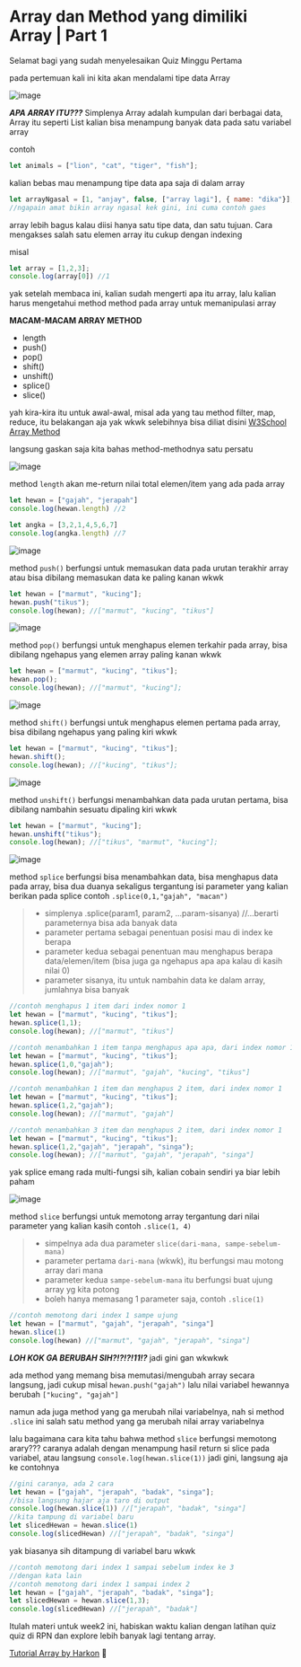 # Array dan Method yang dimiliki Array | Part 1

Selamat bagi yang sudah menyelesaikan Quiz Minggu Pertama

pada pertemuan kali ini kita akan mendalami tipe data Array

![image](https://github.com/user-attachments/assets/e2058514-a2e6-4e0f-860f-5e4a905cffd3)

***APA ARRAY ITU???***
Simplenya Array adalah kumpulan dari berbagai data, Array itu seperti List
kalian bisa menampung banyak data pada satu variabel array

contoh
```js
let animals = ["lion", "cat", "tiger", "fish"];
```
kalian bebas mau menampung tipe data apa saja di dalam array
```js
let arrayNgasal = [1, "anjay", false, ["array lagi"], { name: "dika"}];
//ngapain amat bikin array ngasal kek gini, ini cuma contoh gaes
```
array lebih bagus kalau diisi hanya satu tipe data, dan satu tujuan.
Cara mengakses salah satu elemen array itu cukup dengan indexing

misal
```js
let array = [1,2,3];
console.log(array[0]) //1
```

yak setelah membaca ini, kalian sudah mengerti apa itu array, lalu kalian harus mengetahui method method pada array untuk memanipulasi array

**MACAM-MACAM ARRAY METHOD**
- length
- push()
- pop()
- shift()
- unshift()
- splice()
- slice()

yah kira-kira itu untuk awal-awal, misal ada yang tau method filter, map, reduce, itu belakangan aja yak wkwk
selebihnya bisa diliat disini
[W3School Array Method](https://www.w3schools.com/js/js_array_methods.asp)

langsung gaskan saja kita bahas method-methodnya satu persatu

![image](https://github.com/user-attachments/assets/1780e203-3825-4fc4-baa3-2d634c98318b)


method `length` akan me-return nilai total elemen/item yang ada pada array
```js
let hewan = ["gajah", "jerapah"]
console.log(hewan.length) //2

let angka = [3,2,1,4,5,6,7]
console.log(angka.length) //7
```

![image](https://github.com/user-attachments/assets/8fd41414-659f-4ba2-a063-b1cdced0616c)


method `push()` berfungsi untuk memasukan data pada urutan terakhir array atau bisa dibilang memasukan data ke paling kanan wkwk
```js
let hewan = ["marmut", "kucing"];
hewan.push("tikus");
console.log(hewan); //["marmut", "kucing", "tikus"]
```

![image](https://github.com/user-attachments/assets/4f1cac40-b66c-441a-a9d0-59b63cef3cbd)


method `pop()` berfungsi untuk menghapus elemen terkahir pada array, bisa dibilang ngehapus yang elemen array paling kanan wkwk
```js
let hewan = ["marmut", "kucing", "tikus"];
hewan.pop();
console.log(hewan); //["marmut", "kucing"];
```

![image](https://github.com/user-attachments/assets/5be8d2b4-148e-4327-aad8-4c54705310f4)


method `shift()` berfungsi untuk menghapus elemen pertama pada array, bisa dibilang ngehapus yang paling kiri wkwk
```js
let hewan = ["marmut", "kucing", "tikus"];
hewan.shift();
console.log(hewan); //["kucing", "tikus"];
```

![image](https://github.com/user-attachments/assets/b1698858-dbda-450c-af8b-5b62b0c572ae)


method `unshift()` berfungsi menambahkan data pada urutan pertama, bisa dibilang nambahin sesuatu dipaling kiri wkwk
```js
let hewan = ["marmut", "kucing"];
hewan.unshift("tikus");
console.log(hewan); //["tikus", "marmut", "kucing"];
```

![image](https://github.com/user-attachments/assets/cb8cd414-af69-41e2-a5ff-07a3792168dc)


method `splice` berfungsi bisa menambahkan data, bisa menghapus data pada array, bisa dua duanya sekaligus tergantung isi parameter yang kalian berikan pada splice
contoh `.splice(0,1,"gajah", "macan")` 
> - simplenya .splice(param1, param2, ...param-sisanya) //...berarti parameternya bisa ada banyak data
> - parameter pertama sebagai penentuan posisi mau di index ke berapa
> - parameter kedua sebagai penentuan mau menghapus berapa data/elemen/item (bisa juga ga ngehapus apa apa kalau di kasih nilai 0)
> - parameter sisanya, itu untuk nambahin data ke dalam array, jumlahnya bisa banyak

```js
//contoh menghapus 1 item dari index nomor 1
let hewan = ["marmut", "kucing", "tikus"];
hewan.splice(1,1);
console.log(hewan); //["marmut", "tikus"]
```
```js
//contoh menambahkan 1 item tanpa menghapus apa apa, dari index nomor 1
let hewan = ["marmut", "kucing", "tikus"];
hewan.splice(1,0,"gajah");
console.log(hewan); //["marmut", "gajah", "kucing", "tikus"]
```
```js
//contoh menambahkan 1 item dan menghapus 2 item, dari index nomor 1
let hewan = ["marmut", "kucing", "tikus"];
hewan.splice(1,2,"gajah");
console.log(hewan); //["marmut", "gajah"]
```
```js
//contoh menambahkan 3 item dan menghapus 2 item, dari index nomor 1
let hewan = ["marmut", "kucing", "tikus"];
hewan.splice(1,2,"gajah", "jerapah", "singa");
console.log(hewan); //["marmut", "gajah", "jerapah", "singa"]
```

yak splice emang rada multi-fungsi sih, kalian cobain sendiri ya biar lebih paham

![image](https://github.com/user-attachments/assets/caea164a-9ced-4064-9a40-5134d78b1c5e)


method `slice` berfungsi untuk memotong array tergantung dari nilai parameter yang kalian kasih
contoh `.slice(1, 4)`
> - simpelnya ada dua parameter `slice(dari-mana, sampe-sebelum-mana)` 
> - parameter pertama `dari-mana` (wkwk), itu berfungsi mau motong array dari mana
> - parameter kedua `sampe-sebelum-mana` itu berfungsi buat ujung array yg kita potong
> - boleh hanya memasang 1 parameter saja, contoh `.slice(1)`

```js
//contoh memotong dari index 1 sampe ujung
let hewan = ["marmut", "gajah", "jerapah", "singa"]
hewan.slice(1)
console.log(hewan) //["marmut", "gajah", "jerapah", "singa"]
```
***LOH KOK GA BERUBAH SIH?!?!?!11!?***
jadi gini gan wkwkwk

ada method yang memang bisa memutasi/mengubah array secara langsung, jadi cukup
misal `hewan.push("gajah")` lalu nilai variabel hewannya berubah `["kucing", "gajah"]`

namun ada juga method yang ga merubah nilai variabelnya, nah si method `.slice` ini salah satu method yang ga merubah nilai array variabelnya

lalu bagaimana cara kita tahu bahwa method `slice` berfungsi memotong arary???
caranya adalah dengan menampung hasil return si slice pada variabel, atau langsung
`console.log(hewan.slice(1))`
jadi gini, langsung aja ke contohnya

```js
//gini caranya, ada 2 cara
let hewan = ["gajah", "jerapah", "badak", "singa"];
//bisa langsung hajar aja taro di output
console.log(hewan.slice(1)) //["jerapah", "badak", "singa"]
//kita tampung di variabel baru
let slicedHewan = hewan.slice(1)
console.log(slicedHewan) //["jerapah", "badak", "singa"]
```
yak biasanya sih ditampung di variabel baru wkwk

```js
//contoh memotong dari index 1 sampai sebelum index ke 3
//dengan kata lain
//contoh memotong dari index 1 sampai index 2
let hewan = ["gajah", "jerapah", "badak", "singa"];
let slicedHewan = hewan.slice(1,3);
console.log(slicedHewan) //["jerapah", "badak"]
```

Itulah materi untuk week2 ini, habiskan waktu kalian dengan latihan quiz quiz di RPN dan explore lebih banyak lagi tentang array.

[Tutorial Array by Harkon](https://youtu.be/fQulHC3Ujdo) 🗿
